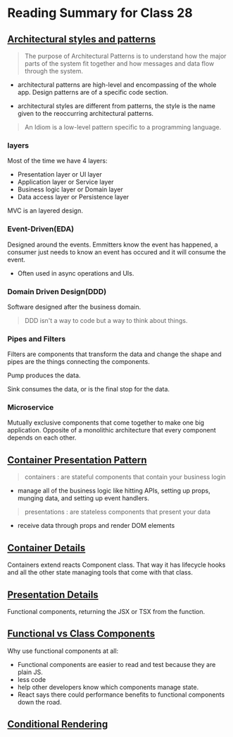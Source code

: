 # Reading Summary for Class 28

## [Architectural styles and patterns](https://medium.com/@mlbors/architectural-styles-and-architectural-patterns-c240f7df88a0#:~:text=Architectural%20Patterns%20VS%20Design%20Patterns&text=In%20a%20few%20words%2C%20while,and%20mechanisms%20of%20a%20system.)
> The purpose of Architectural Patterns is to understand how the major parts of the system fit together and how messages and data flow through the system.

* architectural patterns are high-level and encompassing of the whole app. Design patterns are of a specific code section.

* architectural styles are different from patterns, the style is the name given to the reoccurring architectural patterns.

> An Idiom is a low-level pattern specific to a programming language.

### layers
Most of the time we have 4 layers:
* Presentation layer or UI layer
* Application layer or Service layer
* Business logic layer or Domain layer
* Data access layer or Persistence layer

MVC is an layered design.

### Event-Driven(EDA)
Designed around the events. Emmitters know the event has happened, a consumer just needs to know an event has occured and it will consume the event. 

* Often used in async operations and UIs.

### Domain Driven Design(DDD)
Software designed after the business domain.
> DDD isn't a way to code but a way to think about things.

### Pipes and Filters
Filters are components that transform the data and change the shape and pipes are the things connecting the components.

Pump produces the data.

Sink consumes the data, or is the final stop for the data.

### Microservice
Mutually exclusive components that come together to make one big application. Opposite of a monolithic architecture that every component depends on each other.

## [Container Presentation Pattern](https://alchemycodelab.github.io/fsjs-notes/05_react/patterns/container_presentation/)
>containers : are stateful components that contain your business login
* manage all of the business logic like hitting APIs, setting up props, munging data, and setting up event handlers.
>presentations : are stateless components that present your data
* receive data through props and render DOM elements

## [Container Details](https://alchemycodelab.github.io/fsjs-notes/05_react/patterns/container_presentation/container-details)
Containers extend reacts Component class. That way it has lifecycle hooks and all the other state managing tools that come with that class.

## [Presentation Details](https://alchemycodelab.github.io/fsjs-notes/05_react/patterns/container_presentation/presentation-details)
Functional components, returning the JSX or TSX from the function.

## [Functional vs Class Components](https://medium.com/@Zwenza/functional-vs-class-components-in-react-231e3fbd7108)
Why use functional components at all:
* Functional components are easier to read and test because they are plain JS.
* less code
* help other developers know which components manage state.
* React says there could performance benefits to functional components down the road.

## [Conditional Rendering](https://reactjs.org/docs/conditional-rendering.html)